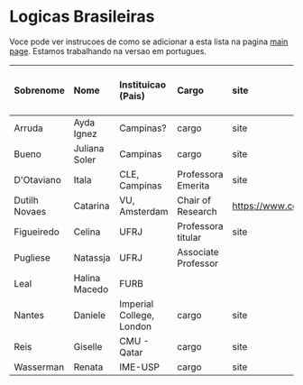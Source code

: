 # Logicas Brasileiras

Voce pode ver instrucoes de como se adicionar a esta lista na pagina [main page](https://womeninlogic.github.io/WiLSpreadsheets/). Estamos trabalhando na versao em portugues.

| Sobrenome | Nome | Instituicao (Pais) | Cargo | site | Areas (separar por virgulas) | 
|:-|:-|:-|:-|:-|:-|
Arruda | Ayda Ignez | Campinas? | cargo | site | areas
Bueno | Juliana Soler | Campinas | cargo | site | areas
D'Otaviano | Itala | CLE, Campinas | Professora Emerita | site | areas
Dutilh Novaes | Catarina | VU, Amsterdam | Chair of Research | https://www.cdutilhnovaes.com/| areas
Figueiredo | Celina | UFRJ | Professora titular | site | areas
Pugliese | Natassja | UFRJ | Associate Professor |  | 
Leal | Halina Macedo | FURB
Nantes | Daniele | Imperial College, London | cargo | site | areas
Reis | Giselle | CMU - Qatar | cargo | site | areas
Wasserman | Renata | IME-USP | cargo | site  | areas
